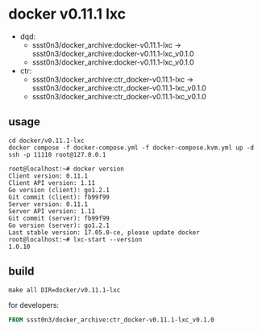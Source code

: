 # docker v0.11.1 lxc

* dqd:
    * ssst0n3/docker_archive:docker-v0.11.1-lxc -> ssst0n3/docker_archive:docker-v0.11.1-lxc_v0.1.0
    * ssst0n3/docker_archive:docker-v0.11.1-lxc_v0.1.0
* ctr:
    * ssst0n3/docker_archive:ctr_docker-v0.11.1-lxc -> ssst0n3/docker_archive:ctr_docker-v0.11.1-lxc_v0.1.0
    * ssst0n3/docker_archive:ctr_docker-v0.11.1-lxc_v0.1.0

## usage

```shell
cd docker/v0.11.1-lxc
docker compose -f docker-compose.yml -f docker-compose.kvm.yml up -d
ssh -p 11110 root@127.0.0.1
```

```shell
root@localhost:~# docker version
Client version: 0.11.1
Client API version: 1.11
Go version (client): go1.2.1
Git commit (client): fb99f99
Server version: 0.11.1
Server API version: 1.11
Git commit (server): fb99f99
Go version (server): go1.2.1
Last stable version: 17.05.0-ce, please update docker  
root@localhost:~# lxc-start --version
1.0.10
```

## build

```shell
make all DIR=docker/v0.11.1-lxc
```

for developers:

```dockerfile
FROM ssst0n3/docker_archive:ctr_docker-v0.11.1-lxc_v0.1.0
```